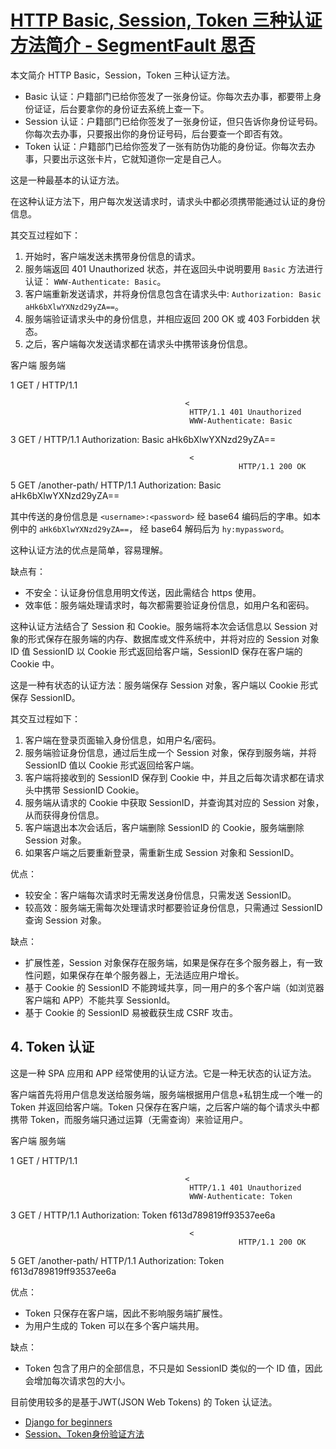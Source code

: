 # [HTTP Basic, Session, Token 三种认证方法简介 - SegmentFault 思否](https://segmentfault.com/a/1190000022015600)

本文简介 HTTP Basic，Session，Token 三种认证方法。

-   Basic 认证：户籍部门已给你签发了一张身份证。你每次去办事，都要带上身份证证，后台要拿你的身份证去系统上查一下。
-   Session 认证：户籍部门已给你签发了一张身份证，但只告诉你身份证号码。你每次去办事，只要报出你的身份证号码，后台要查一个即否有效。
-   Token 认证：户籍部门已给你签发了一张有防伪功能的身份证。你每次去办事，只要出示这张卡片，它就知道你一定是自己人。

这是一种最基本的认证方法。

在这种认证方法下，用户每次发送请求时，请求头中都必须携带能通过认证的身份信息。

其交互过程如下：

1.  开始时，客户端发送未携带身份信息的请求。
2.  服务端返回 401 Unauthorized 状态，并在返回头中说明要用 `Basic` 方法进行认证： `WWW-Authenticate: Basic`。
3.  客户端重新发送请求，并将身份信息包含在请求头中: `Authorization: Basic aHk6bXlwYXNzd29yZA==`。
4.  服务端验证请求头中的身份信息，并相应返回 200 OK 或 403 Forbidden 状态。
5.  之后，客户端每次发送请求都在请求头中携带该身份信息。

客户端                                                          服务端

1
GET / HTTP/1.1

                                           <
                                            HTTP/1.1 401 Unauthorized
                                            WWW-Authenticate: Basic

3
GET / HTTP/1.1
Authorization: Basic aHk6bXlwYXNzd29yZA==

                                            <
                                                       HTTP/1.1 200 OK

5
GET /another-path/ HTTP/1.1
Authorization: Basic aHk6bXlwYXNzd29yZA==

其中传送的身份信息是 `<username>:<password>` 经 base64 编码后的字串。如本例中的 `aHk6bXlwYXNzd29yZA==`， 经 base64 解码后为 `hy:mypassword`。

这种认证方法的优点是简单，容易理解。

缺点有：

-   不安全：认证身份信息用明文传送，因此需结合 https 使用。
-   效率低：服务端处理请求时，每次都需要验证身份信息，如用户名和密码。

这种认证方法结合了 Session 和 Cookie。服务端将本次会话信息以 Session 对象的形式保存在服务端的内存、数据库或文件系统中，并将对应的 Session 对象 ID 值 SessionID 以 Cookie 形式返回给客户端，SessionID 保存在客户端的 Cookie 中。

这是一种有状态的认证方法：服务端保存 Session 对象，客户端以 Cookie 形式保存 SessionID。

其交互过程如下：

1.  客户端在登录页面输入身份信息，如用户名/密码。
2.  服务端验证身份信息，通过后生成一个 Session 对象，保存到服务端，并将 SessionID 值以 Cookie 形式返回给客户端。
3.  客户端将接收到的 SessionID 保存到 Cookie 中，并且之后每次请求都在请求头中携带 SessionID Cookie。
4.  服务端从请求的 Cookie 中获取 SessionID，并查询其对应的 Session 对象，从而获得身份信息。
5.  客户端退出本次会话后，客户端删除 SessionID 的 Cookie，服务端删除 Session 对象。
6.  如果客户端之后要重新登录，需重新生成 Session 对象和 SessionID。

优点：

-   较安全：客户端每次请求时无需发送身份信息，只需发送 SessionID。
-   较高效：服务端无需每次处理请求时都要验证身份信息，只需通过 SessionID 查询 Session 对象。

缺点：

-   扩展性差，Session 对象保存在服务端，如果是保存在多个服务器上，有一致性问题，如果保存在单个服务器上，无法适应用户增长。
-   基于 Cookie 的 SessionID 不能跨域共享，同一用户的多个客户端（如浏览器客户端和 APP）不能共享 SessionId。
-   基于 Cookie 的 SessionID 易被截获生成 CSRF 攻击。

## 4\. Token 认证

这是一种 SPA 应用和 APP 经常使用的认证方法。它是一种无状态的认证方法。

客户端首先将用户信息发送给服务端，服务端根据用户信息+私钥生成一个唯一的 Token 并返回给客户端。Token 只保存在客户端，之后客户端的每个请求头中都携带 Token，而服务端只通过运算（无需查询）来验证用户。

客户端                                                          服务端

1
GET / HTTP/1.1

                                           <
                                            HTTP/1.1 401 Unauthorized
                                            WWW-Authenticate: Token

3
GET / HTTP/1.1
Authorization: Token f613d789819ff93537ee6a

                                            <
                                                       HTTP/1.1 200 OK

5
GET /another-path/ HTTP/1.1
Authorization: Token f613d789819ff93537ee6a

优点：

-   Token 只保存在客户端，因此不影响服务端扩展性。
-   为用户生成的 Token 可以在多个客户端共用。

缺点：

-   Token 包含了用户的全部信息，不只是如 SessionID 类似的一个 ID 值，因此会增加每次请求包的大小。

目前使用较多的是基于JWT(JSON Web Tokens) 的 Token 认证法。

-   [Django for beginners](https://link.segmentfault.com/?enc=hg94dW39VAKKfQ8xfa6rGQ%3D%3D.LNYjhLBfLYNAS%2Bz5Eh9oVGxrgMeEpulXREsMGlX%2BU4wGH8kbXaT84BVycKPPRjnX)
-   [Session、Token身份验证方法](https://link.segmentfault.com/?enc=vKW1lKwy%2FsVkgV3RX22RMw%3D%3D.qfUhOrbQxslAk6pGI6IxDJFTLwjT7DN%2BikY%2FttYgLJ43Dh7%2FnirVsSe2PAuusaoFAiif%2Fcrpx8IrnH4gNcmj8Q%3D%3D)

